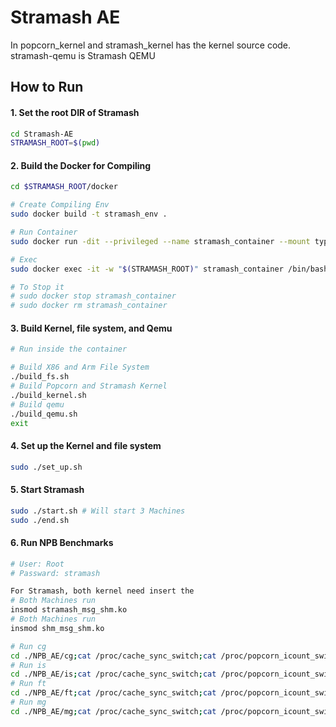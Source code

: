 # Stramash AE

In popcorn\_kernel  and stramash\_kernel has the kernel source code. 
stramash-qemu is Stramash QEMU
  
## How to Run

#### 1. Set the root DIR of Stramash
```bash
cd Stramash-AE
STRAMASH_ROOT=$(pwd)
```
#### 2. Build the Docker for Compiling
```bash
cd $STRAMASH_ROOT/docker

# Create Compiling Env
sudo docker build -t stramash_env .

# Run Container
sudo docker run -dit --privileged --name stramash_container --mount type=bind,source="$(STRAMASH_ROOT)",target="$(STRAMASH_ROOT)" stramash_env

# Exec
sudo docker exec -it -w "$(STRAMASH_ROOT)" stramash_container /bin/bash

# To Stop it
# sudo docker stop stramash_container
# sudo docker rm stramash_container
```
#### 3. Build Kernel, file system, and Qemu
```bash
# Run inside the container

# Build X86 and Arm File System
./build_fs.sh
# Build Popcorn and Stramash Kernel
./build_kernel.sh
# Build qemu
./build_qemu.sh
exit
```
#### 4. Set up the Kernel and file system
```bash
sudo ./set_up.sh 
```
#### 5. Start Stramash
```bash
sudo ./start.sh # Will start 3 Machines
sudo ./end.sh
```
#### 6. Run NPB Benchmarks
```bash
# User: Root
# Passward: stramash

For Stramash, both kernel need insert the 
# Both Machines run
insmod stramash_msg_shm.ko
# Both Machines run
insmod shm_msg_shm.ko

# Run cg
cd ./NPB_AE/cg;cat /proc/cache_sync_switch;cat /proc/popcorn_icount_switch;
# Run is
cd ./NPB_AE/is;cat /proc/cache_sync_switch;cat /proc/popcorn_icount_switch;
# Run ft
cd ./NPB_AE/ft;cat /proc/cache_sync_switch;cat /proc/popcorn_icount_switch;
# Run mg
cd ./NPB_AE/mg;cat /proc/cache_sync_switch;cat /proc/popcorn_icount_switch;
```
